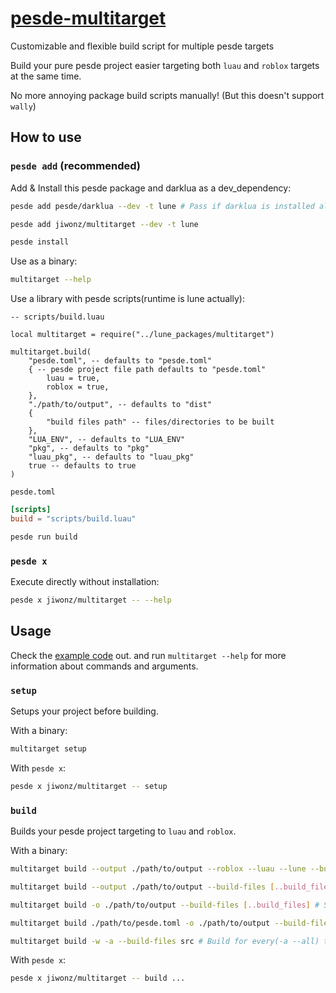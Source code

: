 # [pesde-multitarget](https://pesde.dev/packages/jiwonz/multitarget)
Customizable and flexible build script for multiple pesde targets

Build your pure pesde project easier targeting both `luau` and `roblox` targets at the same time.

No more annoying package build scripts manually! (But this doesn't support `wally`)

## How to use
### `pesde add` (recommended)
Add & Install this pesde package and darklua as a dev_dependency:
```sh
pesde add pesde/darklua --dev -t lune # Pass if darklua is installed already.

pesde add jiwonz/multitarget --dev -t lune

pesde install
```
Use as a binary:
```sh
multitarget --help
```
Use a library with pesde scripts(runtime is lune actually):
```luau
-- scripts/build.luau

local multitarget = require("../lune_packages/multitarget")

multitarget.build(
	"pesde.toml", -- defaults to "pesde.toml"
	{ -- pesde project file path defaults to "pesde.toml"
		luau = true,
		roblox = true,
	},
	"./path/to/output", -- defaults to "dist"
	{
		"build files path" -- files/directories to be built
	},
	"LUA_ENV", -- defaults to "LUA_ENV"
	"pkg", -- defaults to "pkg"
	"luau_pkg", -- defaults to "luau_pkg"
	true -- defaults to true
)
```
`pesde.toml`
```toml
[scripts]
build = "scripts/build.luau"
```
```sh
pesde run build
```

### `pesde x`
Execute directly without installation:
```sh
pesde x jiwonz/multitarget -- --help
```

## Usage
Check the [example code](lune/example.luau) out. and run `multitarget --help` for more information about commands and arguments.

### `setup`
Setups your project before building.

With a binary:
```sh
multitarget setup
```
With `pesde x`:
```sh
pesde x jiwonz/multitarget -- setup
```

### `build`
Builds your pesde project targeting to `luau` and `roblox`.

With a binary:
```sh
multitarget build --output ./path/to/output --roblox --luau --lune --build-files [..build_files] # You can set targets manually. Roblox target with luau project will require `darklua` to convert requires.

multitarget build --output ./path/to/output --build-files [..build_files] # If none of target argument is given, This will set available targets automatically.

multitarget build -o ./path/to/output --build-files [..build_files] # Shorter arguments are supported.

multitarget build ./path/to/pesde.toml -o ./path/to/output --build-files [..build_files] # You can pass pesde.toml optionally.

multitarget build -w -a --build-files src # Build for every(-a --all) targets with workspace(-w --workspace) pesde project (luau, lune, roblox)
```
With `pesde x`:
```sh
pesde x jiwonz/multitarget -- build ...
```
